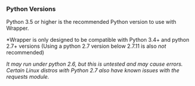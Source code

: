 ###  **Python Versions**

Python 3.5 or higher is the recommended Python version to use with Wrapper.

*Wrapper is only designed to be compatible with Python 3.4+ and python 2.7+ versions (Using a python 2.7 version below 2.7.11 is also _not_ recommended)

*It may run under python 2.6, but this is untested and may cause errors.  Certain Linux distros with Python 2.7 also have known issues with the requests module.*
